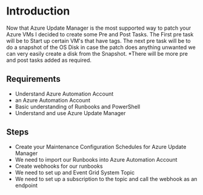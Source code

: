 # Introduction
Now that Azure Update Manager is the most supported way to patch your Azure VMs I decided to create some Pre and Post Tasks. The First pre task will be to Start up certain VM's that have tags. The next pre task will be to do a snapshot of the OS Disk in case the patch does anything unwanted we can very easily create a disk from the Snapshot. *There will be more pre and post tasks added as required.

## Requirements
- Understand Azure Automation Account
- an Azure Automation Account
- Basic understanding of Runbooks and PowerShell
- Understand and use Azure Update Manager

## Steps
- Create your Maintenance Configuration Schedules for Azure Update Manager
- We need to import our Runbooks into Azure Automation Account
- Create webhooks for our runbooks
- We need to set up and Event Grid System Topic
- We need to set up a subscription to the topic and call the webhook as an endpoint





